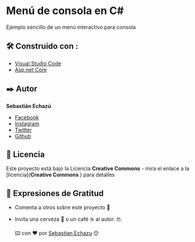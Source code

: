 ﻿# Menú de consola en C#

Ejemplo sencillo de un menú interactivo para consola 


## 🛠️ Construido con :

* [Visual Studio Code](https://code.visualstudio.com/) 
* [Asp.net Core](https://docs.microsoft.com/en-us/aspnet/core/?view=aspnetcore-3.1) 

## ✒️ Autor

**Sebastián Echazú** 

* [Facebook](https://www.facebook.com/sebastian.echazu.1)
* [Instagram](https://www.instagram.com/seba_storm)
* [Twitter](https://twitter.com/seba_storm)
* [Github](https://github.com/SebastianEchazu)

## 📄 Licencia 

Este proyecto está bajo la Licencia **Creative Commons** - mira el enlace a la [licencia](**Creative Commons** ) para detalles

## 🎁 Expresiones de Gratitud 

* Comenta a otros sobre este proyecto 📢

* Invita una cerveza 🍺 o un café ☕ al autor.  🤓. 

  ⌨️ con ❤️ por [Sebastian Echazu](https://github.com/SebastianEchazu) 😊
